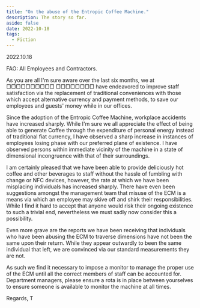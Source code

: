 ```yaml
---
title: "On the abuse of the Entropic Coffee Machine."
description: The story so far.
aside: false
date: 2022-10-18
tags:
  - Fiction
---
```


2022.10.18

FAO: All Employees and Contractors.

As you are all I'm sure aware over the last six months, we at □□□□□□□□□□ □□□□□□□□ have endeavored to improve staff satisfaction via the replacement of traditional conveniences with those which accept alternative currency and payment methods, to save our employees and guests' money while in our offices.

Since the adoption of the Entropic Coffee Machine, workplace accidents have increased sharply. While I'm sure we all appreciate the effect of being able to generate Coffee through the expenditure of personal energy instead of traditional fiat currency, I have observed a sharp increase in instances of employees losing phase with our preferred plane of existence. I have observed persons within immediate vicinity of the machine in a state of dimensional incongruence with that of their surroundings. 

I am certainly pleased that we have been able to provide deliciously hot coffee and other beverages to staff without the hassle of fumbling with change or NFC devices, however, the rate at which we have been misplacing individuals has increased sharply. There have even been suggestions amongst the management team that misuse of the ECM is a means via which an employee may skive off and shirk their responsibilities. While I find it hard to accept that anyone would risk their ongoing existence to such a trivial end, nevertheless we must sadly now consider this a possibility. 

Even more grave are the reports we have been receiving that individuals who have been abusing the ECM to traverse dimensions have not been the same upon their return. While they appear outwardly to been the same individual that left, we are convinced via our standard measurements they are not.

As such we find it necessary to impose a monitor to manage the proper use of the ECM until all the correct members of staff can be accounted for. Department managers, please ensure a rota is in place between yourselves to ensure someone is available to monitor the machine at all times. 

Regards, T
